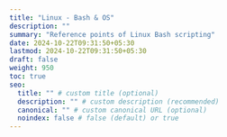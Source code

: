 ```yaml
---
title: "Linux - Bash & OS"
description: ""
summary: "Reference points of Linux Bash scripting"
date: 2024-10-22T09:31:50+05:30
lastmod: 2024-10-22T09:31:50+05:30
draft: false
weight: 950
toc: true
seo:
  title: "" # custom title (optional)
  description: "" # custom description (recommended)
  canonical: "" # custom canonical URL (optional)
  noindex: false # false (default) or true
---
```



